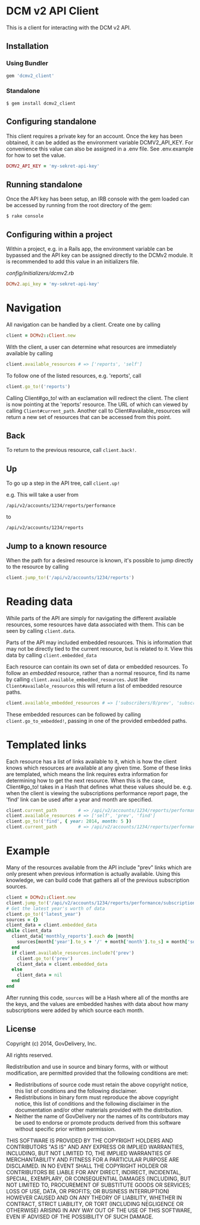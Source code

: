 DCM v2 API Client
======================
This is a client for interacting with the DCM v2 API.

Installation
------------
### Using Bundler
```ruby
gem 'dcmv2_client'
```

### Standalone
```
$ gem install dcmv2_client
```

Configuring standalone
------------------
This client requires a private key for an account. Once the key has
been obtained, it can be added as the environment variable DCMV2_API_KEY.
For convenience this value can also be assigned in a .env file.
See .env.example for how to set the value.

```ruby
DCMV2_API_KEY = 'my-sekret-api-key'
```

Running standalone
------------------
Once the API key has been setup, an IRB console with the gem
loaded can be accessed by running from the root directory of the gem:

```
$ rake console
```

Configuring within a project
----------------------------
Within a project, e.g. in a Rails app, the environment variable can be
bypassed and the API key can be assigned directly to the DCMv2 module.
It is recommended to add this value in an initializers file.

*config/initializers/dcmv2.rb*
```ruby
DCMv2.api_key = 'my-sekret-api-key'
```

Navigation
==========
All navigation can be handled by a client. Create one by calling

```ruby
client = DCMv2::Client.new
```

With the client, a user can determine what resources are immediately available
by calling

```ruby
client.available_resources # => ['reports', 'self']
```

To follow one of the listed resources, e.g. 'reports', call

```ruby
client.go_to!('reports')
```

Calling Client#go_to! with an exclamation will redirect the client.
The client is now pointing at the 'reports' resource. The URL of which can
viewed by calling `Client#current_path`. Another call to Client#available_resources
will return a new set of resources that can be accessed from this point.

Back
----
To return to the previous resource, call `client.back!`.

Up
--
To go up a step in the API tree, call `client.up!`

e.g. This will take a user from

```
/api/v2/accounts/1234/reports/performance
```

to

```
/api/v2/accounts/1234/reports
```

Jump to a known resource
------------------------
When the path for a desired resource is known, it's possible to jump directly
to the resource by calling

```ruby
client.jump_to!('/api/v2/accounts/1234/reports')
```

Reading data
============
While parts of the API are simply for navigating the different available
resources, some resources have data associated with them. This can be seen
by calling `client.data`.

Parts of the API may included embedded resources. This is information that may not
be directly tied to the current resource, but is related to it. View this data
by calling `client.embedded_data`

Each resource can contain its own set of data or embedded resources. To
follow an _embedded_ resource, rather than a normal resource, find its name by
calling `client.available_embedded_resources`. Just like `Client#available_resources`
this will return a list of embedded resource paths.

```ruby
client.available_embedded_resources # => ['subscribers/0/prev', 'subscribers/1/prev', ...]
```

These embedded resources can be followed by calling `client.go_to_embedded!`, passing
in one of the provided embedded paths.

Templated links
===============
Each resource has a list of links available to it, which is how the client
knows which resources are available at any given time. Some of these links
are templated, which means the link requires extra information for determining
how to get the next resource. When this is the case, Client#go_to! takes in
a Hash that defines what these values should be. e.g. when the client is
viewing the subscriptions performance report page, the 'find' link can
be used after a year and month are specified.

```ruby
client.current_path        # => /api/v2/accounts/1234/reports/performance/subscriptions
client.available_resources # => ['self', 'prev', 'find']
client.go_to!('find', { year: 2014, month: 5 })
client.current_path        # => /api/v2/accounts/1234/reports/performance/subscriptions/2014/5
```

Example
=======
Many of the resources available from the API include "prev" links which are only present
when previous information is actually available. Using this knowledge, we can build code
that gathers all of the previous subscription sources.

```ruby
client = DCMv2::Client.new
client.jump_to!('/api/v2/accounts/1234/reports/performance/subscriptions')
# Get the latest year's worth of data
client.go_to!('latest_year')
sources = {}
client_data = client.embedded_data
while client_data
  client_data['monthly_reports'].each do |month|
    sources[month['year'].to_s + '/' + month['month'].to_s] = month['sources']
  end
  if client.available_resources.include?('prev')
    client.go_to!('prev')
    client_data = client.embedded_data
  else
    client_data = nil
  end
end
```

After running this code, `sources` will be a Hash where all of the months are the keys, and the
values are embedded hashes with data about how many subscriptions were added by which source each
month.

License
-------
Copyright (c) 2014, GovDelivery, Inc.

All rights reserved.

Redistribution and use in source and binary forms, with or without modification, are permitted provided that the following conditions are met:
* Redistributions of source code must retain the above copyright notice, this list of conditions and the following disclaimer.
* Redistributions in binary form must reproduce the above copyright notice, this list of conditions and the following disclaimer in the documentation and/or other materials provided with the distribution.
* Neither the name of GovDelivery nor the names of its contributors may be used to endorse or promote products derived from this software without specific prior written permission.

THIS SOFTWARE IS PROVIDED BY THE COPYRIGHT HOLDERS AND CONTRIBUTORS "AS IS" AND ANY EXPRESS OR IMPLIED WARRANTIES, INCLUDING, BUT NOT LIMITED TO, THE IMPLIED WARRANTIES OF MERCHANTABILITY AND FITNESS FOR A PARTICULAR PURPOSE ARE DISCLAIMED. IN NO EVENT SHALL THE COPYRIGHT HOLDER OR CONTRIBUTORS BE LIABLE FOR ANY DIRECT, INDIRECT, INCIDENTAL, SPECIAL, EXEMPLARY, OR CONSEQUENTIAL DAMAGES (INCLUDING, BUT NOT LIMITED TO, PROCUREMENT OF SUBSTITUTE GOODS OR SERVICES; LOSS OF USE, DATA, OR PROFITS; OR BUSINESS INTERRUPTION) HOWEVER CAUSED AND ON ANY THEORY OF LIABILITY, WHETHER IN CONTRACT, STRICT LIABILITY, OR TORT (INCLUDING NEGLIGENCE OR OTHERWISE) ARISING IN ANY WAY OUT OF THE USE OF THIS SOFTWARE, EVEN IF ADVISED OF THE POSSIBILITY OF SUCH DAMAGE.

